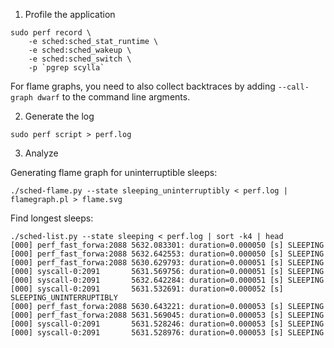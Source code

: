 
1. Profile the application

```
sudo perf record \
    -e sched:sched_stat_runtime \
    -e sched:sched_wakeup \
    -e sched:sched_switch \
    -p `pgrep scylla`
```

For flame graphs, you need to also collect backtraces by adding `--call-graph dwarf` to the command line argments.

2. Generate the log

```
sudo perf script > perf.log
```

3. Analyze

Generating flame graph for uninterruptible sleeps:
```
./sched-flame.py --state sleeping_uninterruptibly < perf.log | flamegraph.pl > flame.svg
```

Find longest sleeps:

```
./sched-list.py --state sleeping < perf.log | sort -k4 | head
[000] perf_fast_forwa:2088 5632.083301: duration=0.000050 [s] SLEEPING  
[000] perf_fast_forwa:2088 5632.642553: duration=0.000050 [s] SLEEPING  
[000] perf_fast_forwa:2088 5630.629793: duration=0.000051 [s] SLEEPING  
[000] syscall-0:2091       5631.569756: duration=0.000051 [s] SLEEPING  
[000] syscall-0:2091       5632.642284: duration=0.000051 [s] SLEEPING  
[000] syscall-0:2091       5631.532691: duration=0.000052 [s] SLEEPING_UNINTERRUPTIBLY
[000] perf_fast_forwa:2088 5630.643221: duration=0.000053 [s] SLEEPING  
[000] perf_fast_forwa:2088 5631.569045: duration=0.000053 [s] SLEEPING  
[000] syscall-0:2091       5631.528246: duration=0.000053 [s] SLEEPING  
[000] syscall-0:2091       5631.528976: duration=0.000053 [s] SLEEPING  
```
